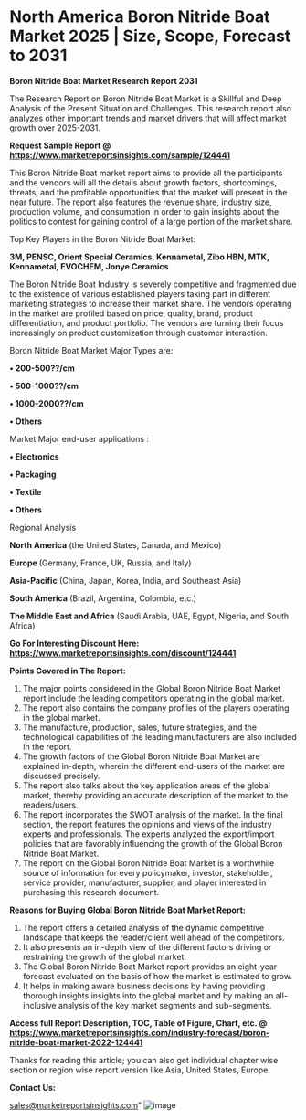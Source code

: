 # North America Boron Nitride Boat Market 2025 | Size, Scope, Forecast to 2031

<strong>Boron Nitride Boat Market Research Report 2031</strong>

The Research Report on Boron Nitride Boat Market is a Skillful and Deep Analysis of the Present Situation and Challenges. This research report also analyzes other important trends and market drivers that will affect market growth over 2025-2031.

<strong>Request Sample Report @ <a href=https://www.marketreportsinsights.com/sample/124441>https://www.marketreportsinsights.com/sample/124441</a></strong>

This Boron Nitride Boat market report aims to provide all the participants and the vendors will all the details about growth factors, shortcomings, threats, and the profitable opportunities that the market will present in the near future. The report also features the revenue share, industry size, production volume, and consumption in order to gain insights about the politics to contest for gaining control of a large portion of the market share.

Top Key Players in the Boron Nitride Boat Market:

<strong>3M, PENSC, Orient Special Ceramics, Kennametal, Zibo HBN, MTK, Kennametal, EVOCHEM, Jonye Ceramics</strong>

The Boron Nitride Boat Industry is severely competitive and fragmented due to the existence of various established players taking part in different marketing strategies to increase their market share. The vendors operating in the market are profiled based on price, quality, brand, product differentiation, and product portfolio. The vendors are turning their focus increasingly on product customization through customer interaction.

Boron Nitride Boat Market Major Types are:

<strong>• 200-500??/cm

• 500-1000??/cm

• 1000-2000??/cm

• Others</strong>

Market Major end-user applications :

<strong>• Electronics

• Packaging

• Textile

• Others</strong>

Regional Analysis

</u><strong><b>North America</b></strong> (the United States, Canada, and Mexico)

<strong><b>Europe </b></strong>(Germany, France, UK, Russia, and Italy)

<strong><b>Asia-Pacific</b></strong> (China, Japan, Korea, India, and Southeast Asia)

<strong><b>South America</b></strong> (Brazil, Argentina, Colombia, etc.)

<strong><b>The Middle East and Africa</b></strong> (Saudi Arabia, UAE, Egypt, Nigeria, and South Africa)

<strong>Go For Interesting Discount Here: <a href=https://www.marketreportsinsights.com/discount/124441>https://www.marketreportsinsights.com/discount/124441</a></strong>

<strong>Points Covered in The Report:</strong>
<ol>
  <li>The major points considered in the Global Boron Nitride Boat Market report include the leading competitors operating in the global market.</li>
  <li>The report also contains the company profiles of the players operating in the global market.</li>
  <li>The manufacture, production, sales, future strategies, and the technological capabilities of the leading manufacturers are also included in the report.</li>
  <li>The growth factors of the Global Boron Nitride Boat Market are explained in-depth, wherein the different end-users of the market are discussed precisely.</li>
  <li>The report also talks about the key application areas of the global market, thereby providing an accurate description of the market to the readers/users.</li>
  <li>The report incorporates the SWOT analysis of the market. In the final section, the report features the opinions and views of the industry experts and professionals. The experts analyzed the export/import policies that are favorably influencing the growth of the Global Boron Nitride Boat Market.</li>
  <li>The report on the Global Boron Nitride Boat Market is a worthwhile source of information for every policymaker, investor, stakeholder, service provider, manufacturer, supplier, and player interested in purchasing this research document.</li>
</ol>
<strong>Reasons for Buying Global Boron Nitride Boat Market Report:</strong>

<ol>
  <li>The report offers a detailed analysis of the dynamic competitive landscape that keeps the reader/client well ahead of the competitors.</li>
  <li>It also presents an in-depth view of the different factors driving or restraining the growth of the global market.</li>
  <li>The Global Boron Nitride Boat Market report provides an eight-year forecast evaluated on the basis of how the market is estimated to grow.</li>
  <li>It helps in making aware business decisions by having providing thorough insights insights into the global market and by making an all-inclusive analysis of the key market segments and sub-segments.</li>
</ol>
<strong>Access full Report Description, TOC, Table of Figure, Chart, etc. @ <a href=https://www.marketreportsinsights.com/industry-forecast/boron-nitride-boat-market-2022-124441>https://www.marketreportsinsights.com/industry-forecast/boron-nitride-boat-market-2022-124441</a></strong>


Thanks for reading this article; you can also get individual chapter wise section or region wise report version like Asia, United States, Europe.

<strong>Contact Us:</strong>

sales@marketreportsinsights.com"
![image](https://github.com/user-attachments/assets/e4009aca-c897-4b4f-85de-f5782a969853)
